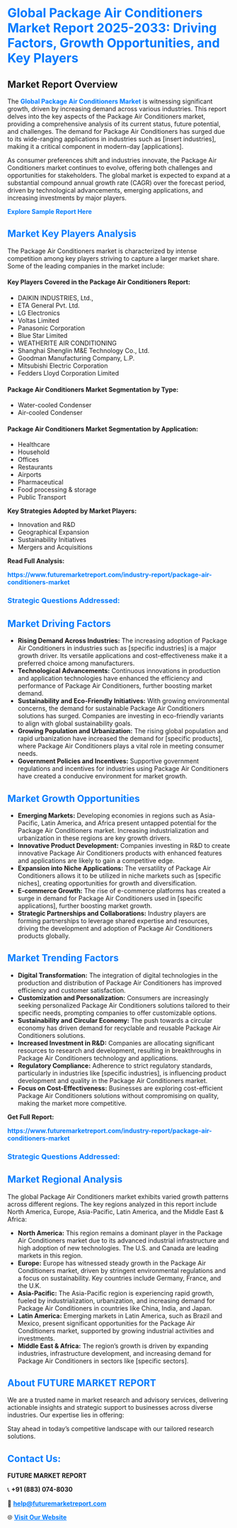 <h1 style="color: #007BFF;">Global Package Air Conditioners Market Report 2025-2033: Driving Factors, Growth Opportunities, and Key Players</h1>

<section id="overview">
<h2>Market Report Overview</h2>
<p>The <a href="https://www.futuremarketreport.com/industry-report/package-air-conditioners-market" style="color: #007BFF; text-decoration: none;"><strong>Global Package Air Conditioners Market</strong></a> is witnessing significant growth, driven by increasing demand across various industries. This report delves into the key aspects of the Package Air Conditioners market, providing a comprehensive analysis of its current status, future potential, and challenges. The demand for Package Air Conditioners has surged due to its wide-ranging applications in industries such as [insert industries], making it a critical component in modern-day [applications].</p>
<p>As consumer preferences shift and industries innovate, the Package Air Conditioners market continues to evolve, offering both challenges and opportunities for stakeholders. The global market is expected to expand at a substantial compound annual growth rate (CAGR) over the forecast period, driven by technological advancements, emerging applications, and increasing investments by major players.</p>
</section>

<section id="overview">
<p><a href="https://www.futuremarketreport.com/request-sample/reportId=92022" style="color: #007BFF; text-decoration: none;"><strong>Explore Sample Report Here</strong></a></p>
</section>

<section id="key-players">
<h2 style="color: #007BFF;">Market Key Players Analysis</h2>
<p>The Package Air Conditioners market is characterized by intense competition among key players striving to capture a larger market share. Some of the leading companies in the market include:</p>
<h4>Key Players Covered in the Package Air Conditioners Report:</h4>
<ul><li>DAIKIN INDUSTRIES, Ltd.,</li><li>ETA General Pvt. Ltd.</li><li>LG Electronics</li><li>Voltas Limited</li><li>Panasonic Corporation</li><li>Blue Star Limited</li><li>WEATHERITE AIR CONDITIONING</li><li>Shanghai Shenglin M&amp;E Technology Co., Ltd.</li><li>Goodman Manufacturing Company, L.P.</li><li>Mitsubishi Electric Corporation</li><li>Fedders Lloyd Corporation Limited</li></ul>
<h4>Package Air Conditioners Market Segmentation by Type:</h4>
<ul><li>Water-cooled Condenser</li><li>Air-cooled Condenser</li></ul>

<h4>Package Air Conditioners Market Segmentation by Application:</h4>
<ul><li>Healthcare</li><li>Household</li><li>Offices</li><li>Restaurants</li><li>Airports</li><li>Pharmaceutical</li><li>Food processing &amp; storage</li><li>Public Transport</li></ul>
<p><strong>Key Strategies Adopted by Market Players:</strong></p>
<ul>
<li>Innovation and R&D</li>
<li>Geographical Expansion</li>
<li>Sustainability Initiatives</li>
<li>Mergers and Acquisitions</li>
</ul>
</section>

<section>
<p><strong>Read Full Analysis: </strong></p><a href="https://www.futuremarketreport.com/industry-report/package-air-conditioners-market" style="color: #007BFF; text-decoration: none;"><strong>https://www.futuremarketreport.com/industry-report/package-air-conditioners-market</strong></a>
<h3 style="color: #007BFF;">Strategic Questions Addressed:</h3>
</section>

<section id="driving-factors">
<h2 style="color: #007BFF;">Market Driving Factors</h2>
<ul>
<li><strong>Rising Demand Across Industries:</strong> The increasing adoption of Package Air Conditioners in industries such as [specific industries] is a major growth driver. Its versatile applications and cost-effectiveness make it a preferred choice among manufacturers.</li>
<li><strong>Technological Advancements:</strong> Continuous innovations in production and application technologies have enhanced the efficiency and performance of Package Air Conditioners, further boosting market demand.</li>
<li><strong>Sustainability and Eco-Friendly Initiatives:</strong> With growing environmental concerns, the demand for sustainable Package Air Conditioners solutions has surged. Companies are investing in eco-friendly variants to align with global sustainability goals.</li>
<li><strong>Growing Population and Urbanization:</strong> The rising global population and rapid urbanization have increased the demand for [specific products], where Package Air Conditioners plays a vital role in meeting consumer needs.</li>
<li><strong>Government Policies and Incentives:</strong> Supportive government regulations and incentives for industries using Package Air Conditioners have created a conducive environment for market growth.</li>
</ul>
</section>

<section id="growth-opportunities">
<h2 style="color: #007BFF;">Market Growth Opportunities</h2>
<ul>
<li><strong>Emerging Markets:</strong> Developing economies in regions such as Asia-Pacific, Latin America, and Africa present untapped potential for the Package Air Conditioners market. Increasing industrialization and urbanization in these regions are key growth drivers.</li>
<li><strong>Innovative Product Development:</strong> Companies investing in R&D to create innovative Package Air Conditioners products with enhanced features and applications are likely to gain a competitive edge.</li>
<li><strong>Expansion into Niche Applications:</strong> The versatility of Package Air Conditioners allows it to be utilized in niche markets such as [specific niches], creating opportunities for growth and diversification.</li>
<li><strong>E-commerce Growth:</strong> The rise of e-commerce platforms has created a surge in demand for Package Air Conditioners used in [specific applications], further boosting market growth.</li>
<li><strong>Strategic Partnerships and Collaborations:</strong> Industry players are forming partnerships to leverage shared expertise and resources, driving the development and adoption of Package Air Conditioners products globally.</li>
</ul>
</section>

<section id="trending-factors">
<h2 style="color: #007BFF;">Market Trending Factors</h2>
<ul>
<li><strong>Digital Transformation:</strong> The integration of digital technologies in the production and distribution of Package Air Conditioners has improved efficiency and customer satisfaction.</li>
<li><strong>Customization and Personalization:</strong> Consumers are increasingly seeking personalized Package Air Conditioners solutions tailored to their specific needs, prompting companies to offer customizable options.</li>
<li><strong>Sustainability and Circular Economy:</strong> The push towards a circular economy has driven demand for recyclable and reusable Package Air Conditioners solutions.</li>
<li><strong>Increased Investment in R&D:</strong> Companies are allocating significant resources to research and development, resulting in breakthroughs in Package Air Conditioners technology and applications.</li>
<li><strong>Regulatory Compliance:</strong> Adherence to strict regulatory standards, particularly in industries like [specific industries], is influencing product development and quality in the Package Air Conditioners market.</li>
<li><strong>Focus on Cost-Effectiveness:</strong> Businesses are exploring cost-efficient Package Air Conditioners solutions without compromising on quality, making the market more competitive.</li>
</ul>
</section>

<section>
<p><strong>Get Full Report: </strong></p><a href="https://www.futuremarketreport.com/industry-report/package-air-conditioners-market" style="color: #007BFF; text-decoration: none;"><strong>https://www.futuremarketreport.com/industry-report/package-air-conditioners-market</strong></a>
<h3 style="color: #007BFF;">Strategic Questions Addressed:</h3>
</section>


<section id="regional-analysis">
<h2 style="color: #007BFF;">Market Regional Analysis</h2>
<p>The global Package Air Conditioners market exhibits varied growth patterns across different regions. The key regions analyzed in this report include North America, Europe, Asia-Pacific, Latin America, and the Middle East & Africa:</p>
<ul>
<li><strong>North America:</strong> This region remains a dominant player in the Package Air Conditioners market due to its advanced industrial infrastructure and high adoption of new technologies. The U.S. and Canada are leading markets in this region.</li>
<li><strong>Europe:</strong> Europe has witnessed steady growth in the Package Air Conditioners market, driven by stringent environmental regulations and a focus on sustainability. Key countries include Germany, France, and the U.K.</li>
<li><strong>Asia-Pacific:</strong> The Asia-Pacific region is experiencing rapid growth, fueled by industrialization, urbanization, and increasing demand for Package Air Conditioners in countries like China, India, and Japan.</li>
<li><strong>Latin America:</strong> Emerging markets in Latin America, such as Brazil and Mexico, present significant opportunities for the Package Air Conditioners market, supported by growing industrial activities and investments.</li>
<li><strong>Middle East & Africa:</strong> The region’s growth is driven by expanding industries, infrastructure development, and increasing demand for Package Air Conditioners in sectors like [specific sectors].</li>
</ul>
</section>

<footer>
<h2 style="color: #007BFF;">About FUTURE MARKET REPORT</h2>
<p>We are a trusted name in market research and advisory services, delivering actionable insights and strategic support to businesses across diverse industries. Our expertise lies in offering:</p>

<p>Stay ahead in today’s competitive landscape with our tailored research solutions.</p>

<h2 style="color: #007BFF;">Contact Us:</h2>
<p><strong>FUTURE MARKET REPORT</strong></p>
<p>📞 <strong>+91 (883) 074-8030</strong></p>
<p>📧 <strong><a href="mailto:help@futuremarketreport.com" style="color: #007BFF;">help@futuremarketreport.com</a></strong></p>
<p>🌐 <strong><a href="https://www.futuremarketreport.com/" style="color: #007BFF;">Visit Our Website</a></strong></p>
</footer>